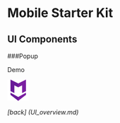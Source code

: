 Mobile Starter Kit
================================

UI Components
--------------------------------


###Popup
	
	
	
Demo


![alt text][Demo]

[Demo]: https://github.com/adam-p/markdown-here/raw/master/src/common/images/icon48.png "Logo Title Text 2"
		
*[back] (UI_overview.md)*  
